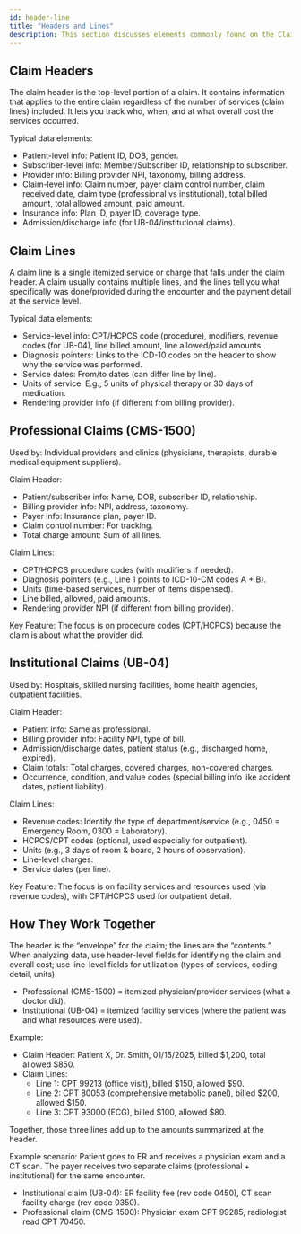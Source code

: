 ```yaml
---
id: header-line
title: "Headers and Lines"
description: This section discusses elements commonly found on the Claim Form Header vs. those contained on individual Claim Form Lines, and how to interpret and analyze them. 
---
```

## Claim Headers

The claim header is the top-level portion of a claim. It contains information that applies to the entire claim regardless of the number of services (claim lines) included. It lets you track who, when, and at what overall cost the services occurred.

Typical data elements:

- Patient-level info: Patient ID, DOB, gender.
- Subscriber-level info: Member/Subscriber ID, relationship to subscriber.
- Provider info: Billing provider NPI, taxonomy, billing address.
- Claim-level info: Claim number, payer claim control number, claim received date, claim type (professional vs institutional), total billed amount, total allowed amount, paid amount.
- Insurance info: Plan ID, payer ID, coverage type.
- Admission/discharge info (for UB-04/institutional claims).

## Claim Lines

A claim line is a single itemized service or charge that falls under the claim header. A claim usually contains multiple lines, and the lines tell you what specifically was done/provided during the encounter and the payment detail at the service level.

Typical data elements:

- Service-level info: CPT/HCPCS code (procedure), modifiers, revenue codes (for UB-04), line billed amount, line allowed/paid amounts.
- Diagnosis pointers: Links to the ICD-10 codes on the header to show why the service was performed.
- Service dates: From/to dates (can differ line by line).
- Units of service: E.g., 5 units of physical therapy or 30 days of medication.
- Rendering provider info (if different from billing provider).

## Professional Claims (CMS-1500)

Used by: Individual providers and clinics (physicians, therapists, durable medical equipment suppliers).

Claim Header:

- Patient/subscriber info: Name, DOB, subscriber ID, relationship.
- Billing provider info: NPI, address, taxonomy.
- Payer info: Insurance plan, payer ID.
- Claim control number: For tracking.
- Total charge amount: Sum of all lines.

Claim Lines:

- CPT/HCPCS procedure codes (with modifiers if needed).
- Diagnosis pointers (e.g., Line 1 points to ICD-10-CM codes A + B).
- Units (time-based services, number of items dispensed).
- Line billed, allowed, paid amounts.
- Rendering provider NPI (if different from billing provider).

Key Feature: The focus is on procedure codes (CPT/HCPCS) because the claim is about what the provider did.

## Institutional Claims (UB-04)

Used by: Hospitals, skilled nursing facilities, home health agencies, outpatient facilities.

Claim Header:

- Patient info: Same as professional.
- Billing provider info: Facility NPI, type of bill.
- Admission/discharge dates, patient status (e.g., discharged home, expired).
- Claim totals: Total charges, covered charges, non-covered charges.
- Occurrence, condition, and value codes (special billing info like accident dates, patient liability).

Claim Lines:

- Revenue codes: Identify the type of department/service (e.g., 0450 = Emergency Room, 0300 = Laboratory).
- HCPCS/CPT codes (optional, used especially for outpatient).
- Units (e.g., 3 days of room & board, 2 hours of observation).
- Line-level charges.
- Service dates (per line).

Key Feature: The focus is on facility services and resources used (via revenue codes), with CPT/HCPCS used for outpatient detail.

## How They Work Together

The header is the “envelope” for the claim; the lines are the “contents.” When analyzing data, use header-level fields for identifying the claim and overall cost; use line-level fields for utilization (types of services, coding detail, units).

- Professional (CMS-1500) = itemized physician/provider services (what a doctor did).
- Institutional (UB-04) = itemized facility services (where the patient was and what resources were used).

Example:

- Claim Header: Patient X, Dr. Smith, 01/15/2025, billed $1,200, total allowed $850.
- Claim Lines:
  - Line 1: CPT 99213 (office visit), billed $150, allowed $90.
  - Line 2: CPT 80053 (comprehensive metabolic panel), billed $200, allowed $150.
  - Line 3: CPT 93000 (ECG), billed $100, allowed $80.

Together, those three lines add up to the amounts summarized at the header.

Example scenario: Patient goes to ER and receives a physician exam and a CT scan. The payer receives two separate claims (professional + institutional) for the same encounter.

- Institutional claim (UB-04): ER facility fee (rev code 0450), CT scan facility charge (rev code 0350).
- Professional claim (CMS-1500): Physician exam CPT 99285, radiologist read CPT 70450.

